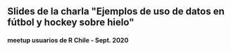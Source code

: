 ## Slides de la charla "Ejemplos de uso de datos en fútbol y hockey sobre hielo" 
#### meetup usuarios de R Chile - Sept. 2020

